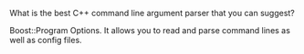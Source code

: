 What is the best C++ command line argument parser that you can suggest?

Boost::Program Options. It allows you to read and parse command lines as well as config files.
